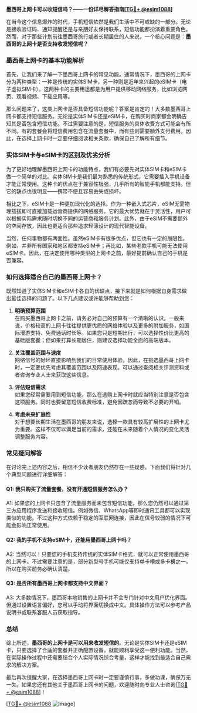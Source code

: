 **墨西哥上网卡可以收短信吗？——一份详尽解答指南[[TG💪+ @esim1088](https://t.me/s/esim1088)]**

在当今这个信息爆炸的时代，手机短信依然是我们生活中不可或缺的一部分。无论是接收验证码、通知提醒还是与亲朋好友保持联系，短信功能都扮演着重要角色。然而，对于那些计划前往墨西哥旅行或者长期居住的人来说，一个核心问题是：**墨西哥的上网卡是否支持收发短信呢？**

### 墨西哥上网卡的基本功能解析

首先，让我们来了解一下墨西哥上网卡的常见功能。通常情况下，墨西哥的上网卡分为两种类型：一种是传统的实体SIM卡，另一种则是近年来兴起的eSIM卡（电子虚拟SIM卡）。这两种卡的主要用途都是为用户提供移动网络服务，比如浏览网页、观看视频、下载应用等。

那么问题来了，这类上网卡是否具备短信功能呢？答案是肯定的！大多数墨西哥上网卡都支持短信服务。无论是实体SIM卡还是eSIM卡，在购买时商家都会明确告知其是否包含短信功能。不过需要注意的是，短信服务的具体收费方式可能会有所不同。有的套餐会将短信费用包含在流量套餐中，而有些则需要额外支付费用。因此，在选择上网卡时一定要仔细阅读相关条款，确保自己了解所有细节。

### 实体SIM卡与eSIM卡的区别及优劣分析

为了更好地理解墨西哥上网卡的功能特点，我们有必要先对实体SIM卡和eSIM卡做一个简单的对比。实体SIM卡是我们最为熟悉的传统形式，它需要插入手机设备才能正常使用。这种卡的优点在于兼容性极强，几乎所有的智能手机都能支持。但它的缺点也很明显——携带不便且容易丢失或损坏。

相比之下，eSIM卡是一种更加现代化的选择。作为一种嵌入式芯片，eSIM无需物理插拔即可直接加载运营商提供的网络服务。它的最大优势就在于灵活性，用户可以根据实际需求随时切换不同的运营商和服务计划。此外，由于eSIM不需要额外的空间存放，因此也更适合那些追求轻薄设计的现代智能设备。

当然，任何事物都有两面性。虽然eSIM卡有很多优点，但它也有一定的局限性。例如，并非所有国家和地区都支持eSIM卡；再比如，某些老款手机可能无法使用eSIM卡。因此，在决定使用哪种类型的上网卡之前，最好提前确认自己的手机是否兼容。

### 如何选择适合自己的墨西哥上网卡？

既然知道了实体SIM卡和eSIM卡各自的优缺点，接下来就是如何根据自身需求做出最佳选择的问题了。以下几点建议或许能够帮助到您：

1. **明确预算范围**  
   在购买墨西哥上网卡之前，请务必对自己的预算有一个清晰的认识。一般来说，价格较高的上网卡往往提供更优质的网络体验以及更多的附加服务，如国际漫游支持、免费通话时长等。如果您只是短期出行，可以选择性价比更高的基础版套餐；但如果打算长期居住，则建议选择功能全面的高端版本。

2. **关注覆盖范围与速度**  
   网络信号的好坏直接影响到我们的日常使用体验。因此，在挑选墨西哥上网卡时，一定要优先考虑其覆盖范围以及网速表现。可以通过查阅相关评测资料或者咨询专业人士来获取这些信息。

3. **评估短信需求**  
   如果您经常需要用到短信功能，那么在选购上网卡时就应当特别注意是否包含这项服务。同时也要留意短信收费标准，避免因疏忽而导致不必要的开销。

4. **考虑未来扩展性**  
   对于想要长期生活在墨西哥的朋友来说，选择一款具有较高扩展性的上网卡尤为重要。这样不仅可以满足当前的需求，还能在未来随着个人情况的变化灵活调整服务内容。

### 常见疑问解答

在讨论完上述内容之后，相信不少读者朋友仍然存在一些疑惑。下面我们将针对几个典型问题进行详细解答：

#### Q1: 我只购买了流量套餐，没有开通短信服务怎么办？
A1: 如果您的上网卡只包含了流量服务而未包含短信功能，那么您仍然可以通过第三方应用程序发送和接收短信。例如微信、WhatsApp等即时通讯工具都可以实现类似的功能。不过这种方式依赖于稳定的互联网连接，因此在信号较弱的情况下可能会影响正常使用。

#### Q2: 我的手机不支持eSIM卡，还能用墨西哥上网卡吗？
A2: 当然可以！只要您的手机支持传统的实体SIM卡格式，就可以正常使用墨西哥的上网卡。不过需要注意的是，部分新型号手机可能仅支持单卡槽或多卡槽之一，所以在购买前务必确认清楚。

#### Q3: 是否所有墨西哥上网卡都支持中文界面？
A3: 大多数情况下，墨西哥本地销售的上网卡并不会专门针对中文用户优化界面。但通过设置语言偏好，您可以手动将界面切换成中文。具体操作方法可以参考产品说明书或联系客服人员获取指导。

### 总结

综上所述，**墨西哥的上网卡是可以用来收发短信的**。无论是实体SIM卡还是eSIM卡，只要选择了合适的套餐并正确配置设备，就能顺利享受这一便利功能。当然，在实际操作过程中还需要结合个人实际情况综合考量，这样才能找到最适合自己需求的解决方案。

最后再次提醒大家，在选择墨西哥上网卡时一定要谨慎行事，多做功课，确保万无一失。如果您还有其他关于墨西哥上网卡的问题，欢迎随时向专业人士咨询[[TG💪+ @esim1088](https://t.me/s/esim1088)]！

[[TG💪+ @esim1088](https://t.me/s/esim1088) ![Image](https://i.postimg.cc/4NQfJmqS/Snipaste-2025-05-13-00-14-12.png)]